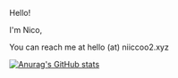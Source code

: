 Hello!

I'm Nico,

You can reach me at hello (at) niiccoo2.xyz

[![Anurag's GitHub stats](https://github-readme-stats.vercel.app/api?username=niiccoo2)](https://github.com/anuraghazra/github-readme-stats)
